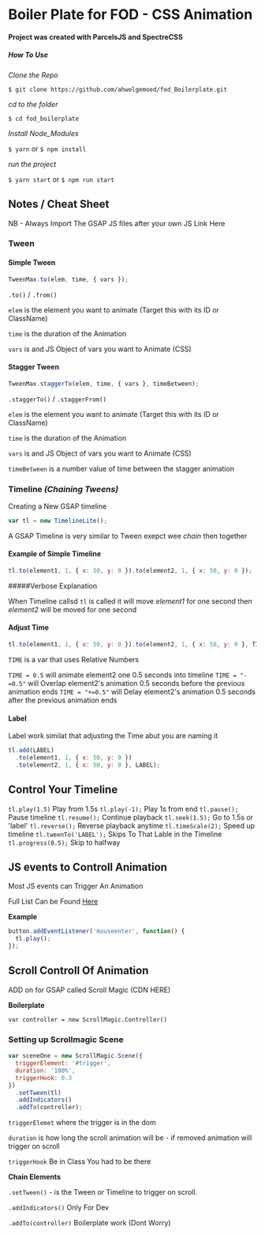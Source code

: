 # Boiler Plate for FOD - CSS Animation

#### Project was created with ParcelsJS and SpectreCSS

##### How To Use

_Clone the Repo_

`$ git clone https://github.com/ahwelgemoed/fod_Boilerplate.git`

_cd to the folder_

`$ cd fod_boilerplate`

_Install Node_Modules_

`$ yarn` or `$ npm install`

_run the project_

`$ yarn start` or `$ npm run start`

## Notes / Cheat Sheet

NB - Always Import The GSAP JS files after your own JS Link Here

### Tween

#### Simple Tween

```javascript
TweenMax.to(elem, time, { vars });
```

`.to()` / `.from()`

`elem` is the element you want to animate (Target this with its ID or ClassName)

`time` is the duration of the Animation

`vars` is and JS Object of vars you want to Animate (CSS)

#### Stagger Tween

```javascript
TweenMax.staggerTo(elem, time, { vars }, timeBetween);
```

`.staggerTo()` / `.staggerFrom()`

`elem` is the element you want to animate (Target this with its ID or ClassName)

`time` is the duration of the Animation

`vars` is and JS Object of vars you want to Animate (CSS)

`timeBetween` is a number value of time between the stagger animation

### Timeline _(Chaining Tweens)_

Creating a New GSAP timeline

```javascript
var tl = new TimelineLite();
```

A GSAP Timeline is very similar to Tween exepct wee _chain_ then together

#### Example of Simple Timeline

```javascript
tl.to(element1, 1, { x: 50, y: 0 }).to(element2, 1, { x: 50, y: 0 });
```

#####Verbose Explanation

When Timeline callsd `tl` is called it will move _element1_ for one second then _element2_ will be moved for one second

#### Adjust Time

```javascript
tl.to(element1, 1, { x: 50, y: 0 }).to(element2, 1, { x: 50, y: 0 }, TIME);
```

`TIME` is a var that uses Relative Numbers

`TIME = 0.5` will animate element2 one 0.5 seconds into timeline
`TIME = "-=0.5"` will Overlap element2's animation 0.5 seconds before the previous animation ends
`TIME = "+=0.5"` will Delay element2's animation 0.5 seconds after the previous animation ends

#### Label

Label work similat that adjusting the Time abut you are naming it

```javascript
tl.add(LABEL)
  .to(element1, 1, { x: 50, y: 0 })
  .to(element2, 1, { x: 50, y: 0 }, LABEL);
```

## Control Your Timeline

`tl.play(1.5)` Play from 1.5s
`tl.play(-1);` Play 1s from end
`tl.pause();` Pause timeline
`tl.resume();` Continue playback
`tl.seek(1.5);` Go to 1.5s or 'label'
`tl.reverse();` Reverse playback anytime
`tl.timeScale(2);` Speed up timeline
`tl.tweenTo('LABEL');` Skips To That Lable in the Timeline
`tl.progress(0.5);` Skip to halfway

## JS events to Controll Animation

Most JS events can Trigger An Animation

Full List Can be Found [Here](https://developer.mozilla.org/en-US/docs/Web/Events#Mouse_events)

**Example**

```javascript
button.addEventListener('mouseenter', function() {
  tl.play();
});
```

## Scroll Controll Of Animation

ADD on for GSAP called Scroll Magic (CDN HERE)

**Boilerplate**

`var controller = new ScrollMagic.Controller()`

### Setting up Scrollmagic Scene

```javascript
var sceneOne = new ScrollMagic.Scene({
  triggerElement: '#trigger',
  duration: '100%',
  triggerHook: 0.3
})
  .setTween(tl)
  .addIndicators()
  .addTo(controller);
```

`triggerElemet` where the trigger is in the dom

`duration` is how long the scroll animation will be - if removed animation will trigger on scroll

`triggerHook` Be in Class You had to be there

**Chain Elements**

`.setTween()` - is the Tween or Timeline to trigger on scroll.

`.addIndicators()` Only For Dev

`.addTo(controller)` Boilerplate work (Dont Worry)
